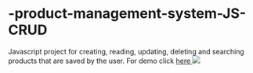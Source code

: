 # -product-management-system-JS-CRUD

Javascript project for creating, reading, updating, deleting and searching products that are saved by the user.
For demo click <a href="https://jscruds.netlify.app/">here </a>
![](https://github.com/benAzouzYassin/product-management-system-CRUD/blob/main/prev.gif)
